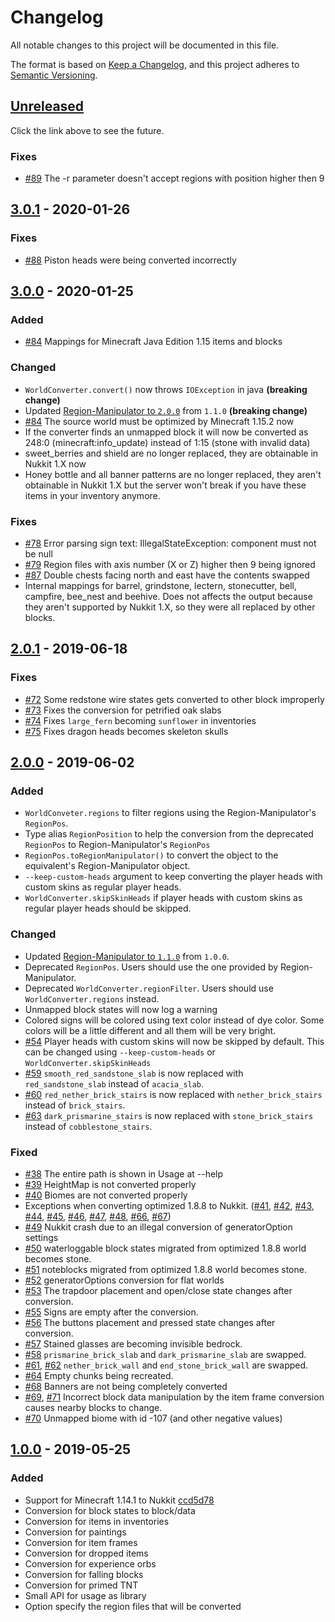 # Changelog
All notable changes to this project will be documented in this file.

The format is based on [Keep a Changelog](https://keepachangelog.com/en/1.0.0/),
and this project adheres to [Semantic Versioning](https://semver.org/spec/v2.0.0.html).

## [Unreleased]
Click the link above to see the future.

### Fixes
- [#89] The -r parameter doesn't accept regions with position higher then 9

## [3.0.1] - 2020-01-26
### Fixes
- [#88] Piston heads were being converted incorrectly

## [3.0.0] - 2020-01-25
### Added
- [#84] Mappings for Minecraft Java Edition 1.15 items and blocks

### Changed
- `WorldConverter.convert()` now throws `IOException` in java **(breaking change)**
- Updated [Region-Manipulator to `2.0.0`][Region 2.0.0] from `1.1.0` **(breaking change)**
- [#84] The source world must be optimized by Minecraft 1.15.2 now
- If the converter finds an unmapped block 
  it will now be converted as 248:0 (minecraft:info_update) instead of 1:15 (stone with invalid data)
- sweet_berries and shield are no longer replaced, they are obtainable in Nukkit 1.X now
- Honey bottle and all banner patterns are no longer replaced, they aren't obtainable in Nukkit 1.X but 
the server won't break if you have these items in your inventory anymore. 

### Fixes
- [#78] Error parsing sign text: IllegalStateException: component must not be null
- [#79] Region files with axis number (X or Z) higher then 9 being ignored
- [#87] Double chests facing north and east have the contents swapped
- Internal mappings for barrel, grindstone, lectern, stonecutter, bell, campfire, bee_nest and beehive.
  Does not affects the output because they aren't supported by Nukkit 1.X, so they were all replaced by other blocks.

## [2.0.1] - 2019-06-18
### Fixes
- [#72] Some redstone wire states gets converted to other block improperly
- [#73] Fixes the conversion for petrified oak slabs
- [#74] Fixes `large_fern` becoming `sunflower` in inventories
- [#75] Fixes dragon heads becomes skeleton skulls

## [2.0.0] - 2019-06-02
### Added
- `WorldConveter.regions` to filter regions using the Region-Manipulator's `RegionPos`.
- Type alias `RegionPosition` to help the conversion from the deprecated `RegionPos` to Region-Manipulator's `RegionPos`
- `RegionPos.toRegionManipulator()` to convert the object to the equivalent's Region-Manipulator object.
- `--keep-custom-heads` argument to keep converting the player heads with custom skins as regular player heads.
- `WorldConverter.skipSkinHeads` if player heads with custom skins as regular player heads should be skipped.

### Changed
- Updated [Region-Manipulator to `1.1.0`][Region 1.1.0] from `1.0.0`.
- Deprecated `RegionPos`. Users should use the one provided by Region-Manipulator.
- Deprecated `WorldConverter.regionFilter`. Users should use `WorldConverter.regions` instead.
- Unmapped block states will now log a warning
- Colored signs will be colored using text color instead of dye color. Some colors will be a little different and all
them will be very bright. 
- [#54] Player heads with custom skins will now be skipped by default. This can be changed using `--keep-custom-heads` or `WorldConverter.skipSkinHeads` 
- [#59] `smooth_red_sandstone_slab` is now replaced with `red_sandstone_slab` instead of `acacia_slab`.  
- [#60] `red_nether_brick_stairs` is now replaced with `nether_brick_stairs` instead of `brick_stairs`.  
- [#63] `dark_prismarine_stairs` is now replaced with `stone_brick_stairs` instead of `cobblestone_stairs`.  

### Fixed
- [#38] The entire path is shown in Usage at --help
- [#39] HeightMap is not converted properly
- [#40] Biomes are not converted properly
- Exceptions when converting optimized 1.8.8 to Nukkit. ([#41], [#42], [#43], [#44], [#45], [#46], [#47], [#48], [#66], [#67])
- [#49] Nukkit crash due to an illegal conversion of generatorOption settings
- [#50] waterloggable block states migrated from optimized 1.8.8 world becomes stone.
- [#51] noteblocks migrated from optimized 1.8.8 world becomes stone.
- [#52] generatorOptions conversion for flat worlds
- [#53] The trapdoor placement and open/close state changes after conversion.
- [#55] Signs are empty after the conversion.
- [#56] The buttons placement and pressed state changes after conversion.
- [#57] Stained glasses are becoming invisible bedrock.
- [#58] `prismarine_brick_slab` and `dark_prismarine_slab` are swapped.
- [#61], [#62] `nether_brick_wall` and `end_stone_brick_wall` are swapped.
- [#64] Empty chunks being recreated.
- [#68] Banners are not being completely converted
- [#69], [#71] Incorrect block data manipulation by the item frame conversion causes nearby blocks to change.
- [#70] Unmapped biome with id -107 (and other negative values)

## [1.0.0] - 2019-05-25
### Added
- Support for Minecraft 1.14.1 to Nukkit [ccd5d78](https://github.com/NukkitX/Nukkit/tree/ccd5d78aee06d6097327dc825e32d10482c79043)
- Conversion for block states to block/data
- Conversion for items in inventories
- Conversion for paintings
- Conversion for item frames
- Conversion for dropped items
- Conversion for experience orbs
- Conversion for falling blocks
- Conversion for primed TNT
- Small API for usage as library
- Option specify the region files that will be converted

[Unreleased]: https://github.com/GameModsBR/Java2Nukkit-World-Converter/compare/v3.0.1...HEAD
[3.0.1]: https://github.com/GameModsBR/Java2Nukkit-World-Converter/compare/v3.0.0...v3.0.1
[3.0.0]: https://github.com/GameModsBR/Java2Nukkit-World-Converter/compare/v2.0.1...v3.0.0
[2.0.1]: https://github.com/GameModsBR/Java2Nukkit-World-Converter/compare/v2.0.0...v2.0.1
[2.0.0]: https://github.com/GameModsBR/Java2Nukkit-World-Converter/compare/v1.0.0...v2.0.0
[1.0.0]: https://github.com/GameModsBR/Java2Nukkit-World-Converter/compare/a8f41900b32740648752ff214581eb8da0f928f6...v1.0.0

[#38]: https://github.com/GameModsBR/Java2Nukkit-World-Converter/issues/38
[#39]: https://github.com/GameModsBR/Java2Nukkit-World-Converter/issues/39
[#40]: https://github.com/GameModsBR/Java2Nukkit-World-Converter/issues/40
[#41]: https://github.com/GameModsBR/Java2Nukkit-World-Converter/issues/41
[#42]: https://github.com/GameModsBR/Java2Nukkit-World-Converter/issues/42
[#43]: https://github.com/GameModsBR/Java2Nukkit-World-Converter/issues/43
[#44]: https://github.com/GameModsBR/Java2Nukkit-World-Converter/issues/44
[#45]: https://github.com/GameModsBR/Java2Nukkit-World-Converter/issues/45
[#46]: https://github.com/GameModsBR/Java2Nukkit-World-Converter/issues/46
[#47]: https://github.com/GameModsBR/Java2Nukkit-World-Converter/issues/47
[#48]: https://github.com/GameModsBR/Java2Nukkit-World-Converter/issues/48
[#49]: https://github.com/GameModsBR/Java2Nukkit-World-Converter/issues/49
[#50]: https://github.com/GameModsBR/Java2Nukkit-World-Converter/issues/50
[#51]: https://github.com/GameModsBR/Java2Nukkit-World-Converter/issues/51
[#52]: https://github.com/GameModsBR/Java2Nukkit-World-Converter/issues/52
[#53]: https://github.com/GameModsBR/Java2Nukkit-World-Converter/issues/53
[#54]: https://github.com/GameModsBR/Java2Nukkit-World-Converter/issues/54
[#55]: https://github.com/GameModsBR/Java2Nukkit-World-Converter/issues/55
[#56]: https://github.com/GameModsBR/Java2Nukkit-World-Converter/issues/56
[#57]: https://github.com/GameModsBR/Java2Nukkit-World-Converter/issues/57
[#58]: https://github.com/GameModsBR/Java2Nukkit-World-Converter/issues/58
[#59]: https://github.com/GameModsBR/Java2Nukkit-World-Converter/issues/59
[#60]: https://github.com/GameModsBR/Java2Nukkit-World-Converter/issues/60
[#61]: https://github.com/GameModsBR/Java2Nukkit-World-Converter/issues/61
[#62]: https://github.com/GameModsBR/Java2Nukkit-World-Converter/issues/62
[#63]: https://github.com/GameModsBR/Java2Nukkit-World-Converter/issues/63
[#64]: https://github.com/GameModsBR/Java2Nukkit-World-Converter/issues/64
[#66]: https://github.com/GameModsBR/Java2Nukkit-World-Converter/issues/66
[#67]: https://github.com/GameModsBR/Java2Nukkit-World-Converter/issues/67
[#68]: https://github.com/GameModsBR/Java2Nukkit-World-Converter/issues/68
[#69]: https://github.com/GameModsBR/Java2Nukkit-World-Converter/issues/69
[#70]: https://github.com/GameModsBR/Java2Nukkit-World-Converter/issues/70
[#71]: https://github.com/GameModsBR/Java2Nukkit-World-Converter/issues/71

[#72]: https://github.com/GameModsBR/Java2Nukkit-World-Converter/issues/72
[#73]: https://github.com/GameModsBR/Java2Nukkit-World-Converter/issues/73
[#74]: https://github.com/GameModsBR/Java2Nukkit-World-Converter/issues/74
[#75]: https://github.com/GameModsBR/Java2Nukkit-World-Converter/issues/75

[#78]: https://github.com/GameModsBR/Java2Nukkit-World-Converter/issues/78
[#79]: https://github.com/GameModsBR/Java2Nukkit-World-Converter/issues/79
[#84]: https://github.com/GameModsBR/Java2Nukkit-World-Converter/issues/84
[#87]: https://github.com/GameModsBR/Java2Nukkit-World-Converter/issues/87

[#88]: https://github.com/GameModsBR/Java2Nukkit-World-Converter/issues/88

[#89]: https://github.com/GameModsBR/Java2Nukkit-World-Converter/issues/89

[Region 2.0.0]: https://gamemodsbr.github.io/Region-Manipulator/CHANGELOG.html#200---2020-01-24
[Region 1.1.0]: https://gamemodsbr.github.io/Region-Manipulator/CHANGELOG.html#110---2019-06-02
